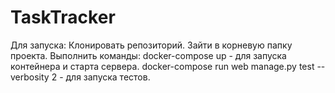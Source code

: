 # TaskTracker
Для запуска:
  Клонировать репозиторий.
  Зайти в корневую папку проекта.
  Выполнить команды:
    docker-compose up - для запуска контейнера и старта сервера.
    docker-compose run web manage.py test --verbosity 2 - для запуска тестов.

